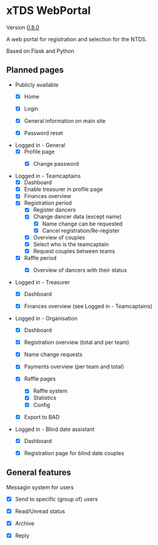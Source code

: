 # xTDS WebPortal
Version [0.8.0][CHANGELOG]

A web portal for registration and selection for the NTDS.

Based on Flask and Python


## Planned pages
- Publicly available
  - [x] Home
  - [x] Login
  - [x] General information on main site
  - [x] Password reset


- Logged in - General
  - [x] Profile page
    - [x] Change password


- Logged in - Teamcaptains
  - [x] Dashboard
  - [x] Enable treasurer in profile page
  - [x] Finances overview
  - [x] Registration period
    - [x] Register dancers
    - [x] Change dancer data (except name)
      - [x] Name change can be requested
      - [x] Cancel registration/Re-register
    - [x] Overview of couples
    - [x] Select who is the teamcaptain
    - [x] Request couples between teams
  - [x] Raffle period
    - [x] Overview of dancers with their status


- Logged in - Treasurer
  - [x] Dashboard
  - [x] Finances overview (see Logged in - Teamcaptains)


- Logged in - Organisation
  - [x] Dashboard
  - [x] Registration overview (total and per team)
  - [x] Name change requests
  - [x] Payments overview (per team and total)
  - [x] Raffle pages
    - [x] Raffle system
    - [x] Statistics
    - [x] Config
  - [x] Export to BAD


- Logged in - Blind date assistant
  - [x] Dashboard
  - [x] Registration page for blind date couples


## General features
Messagin system for users
  - [x] Send to specific (group of) users
  - [x] Read/Unread status
  - [x] Archive
  - [x] Reply


[CHANGELOG]: ./CHANGELOG.md